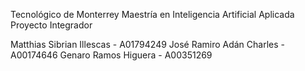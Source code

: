 Tecnológico de Monterrey
Maestría en Inteligencia Artificial Aplicada
Proyecto Integrador

Matthias Sibrian Illescas - A01794249
José Ramiro Adán Charles - A00174646
Genaro Ramos Higuera - A00351269
